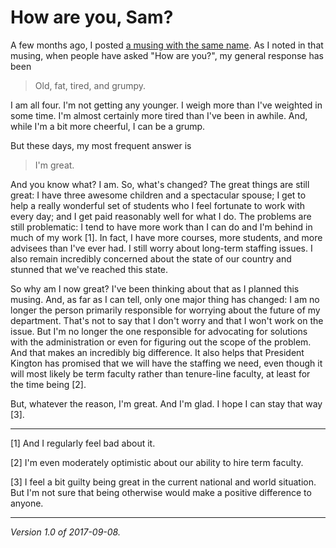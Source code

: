 How are you, Sam?
=================

A few months ago, I posted [a musing with the same name](how-are-you-sam).
As I noted in that musing, when people have asked "How are you?", my
general response has been

> Old, fat, tired, and grumpy.

I am all four.  I'm not getting any younger.  I weigh more than I've
weighted in some time.  I'm almost certainly more tired than I've been
in awhile.  And, while I'm a bit more cheerful, I can be a grump.

But these days, my most frequent answer is

> I'm great.

And you know what?  I am.  So, what's changed?  The great things are
still great: I have three awesome children and a spectacular spouse;
I get to help a really wonderful set of students who I feel fortunate
to work with every day; and I get paid reasonably well for what I do.
The problems are still problematic: I tend to have more work than I can
do and I'm behind in much of my work [1].  In fact, I have more courses,
more students, and more advisees than I've ever had.  I still worry about
long-term staffing issues.  I also remain incredibly concerned about the
state of our country and stunned that we've reached this state.

So why am I now great?  I've been thinking about that as I planned this
musing.  And, as far as I can tell, only one major thing has changed:
I am no longer the person primarily responsible for worrying about the
future of my department.  That's not to say that I don't worry and that
I won't work on the issue.  But I'm no longer the one responsible for
advocating for solutions with the administration or even for figuring out
the scope of the problem.  And that makes an incredibly big difference.
It also helps that President Kington has promised that we will have the
staffing we need, even though it will most likely be term faculty rather
than tenure-line faculty, at least for the time being [2].

But, whatever the reason, I'm great.  And I'm glad.  I hope I can stay
that way [3].

---

[1] And I regularly feel bad about it.

[2] I'm even moderately optimistic about our ability to hire term faculty.

[3] I feel a bit guilty being great in the current national and world
situation.  But I'm not sure that being otherwise would make a positive
difference to anyone.

---

*Version 1.0 of 2017-09-08.*
